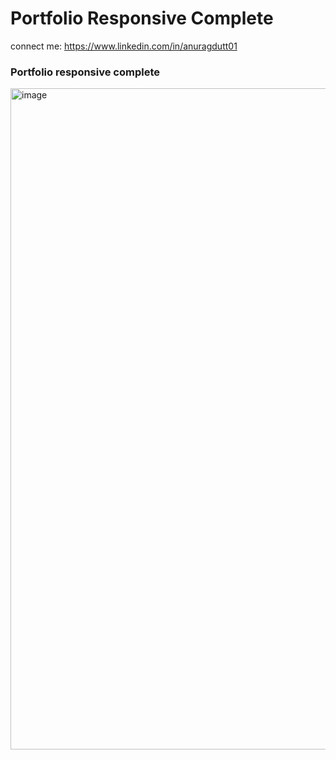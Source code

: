 # Portfolio Responsive Complete
connect me: https://www.linkedin.com/in/anuragdutt01
### Portfolio responsive complete


<img width="1058" alt="image" src="https://user-images.githubusercontent.com/95965782/203038683-3a9c4de1-60f2-46c8-8315-798996b5efbf.png">
